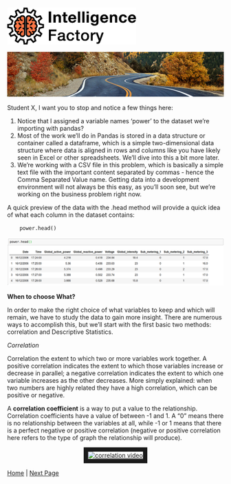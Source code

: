 <!----- Conversion time: 1.205 seconds.


Using this Markdown file:

1. Cut and paste this output into your source file.
2. See the notes and action items below regarding this conversion run.
3. Check the rendered output (headings, lists, code blocks, tables) for proper
   formatting and use a linkchecker before you publish this page.

Conversion notes:

* Docs to Markdown version 1.0β17
* Tue Aug 27 2019 17:07:17 GMT-0700 (PDT)
* Source doc: https://docs.google.com/open?id=1i-EsNOdY1eFx5lveG_N8j4WhGXphkBqMAk07LcHMj0w
* This is a partial selection. Check to make sure intra-doc links work.
* This document has images: check for >>>>>  gd2md-html alert:  inline image link in generated source and store images to your server.
----->



![alt_text](images/TIF1000.png "image_tooltip")

<p align="center"><img src="images/journey.png"></p>


Student X, I want you to stop and notice a few things here:



1. Notice that I assigned a variable names ‘power’ to the dataset we’re importing with pandas?
2. Most of the work we’ll do in Pandas is stored in a data structure or container called a dataframe, which is a simple two-dimensional data structure where data is aligned in rows and columns like you have likely seen in Excel or other spreadsheets. We’ll dive into this a bit more later.
3. We’re working with a CSV file in this problem, which is basically a simple text file with the important content separated by commas - hence the Comma Separated Value name. Getting data into a development environment will not always be this easy, as you’ll soon see, but we’re working on the business problem right now. 

A quick preview of the data with the .head method will provide a quick idea of what each column in the dataset contains:
```
	power.head()
```

<p align="center"><img src="images/jupyter_2.png"></p>


**When to choose What?**

In order to make the right choice of what variables to keep and which will remain, we have to study the data to gain more insight. There are numerous ways to accomplish this, but we’ll start with the first basic two methods: correlation and Descriptive Statistics.

_Correlation_

Correlation the extent to which two or more variables work together. A positive correlation indicates the extent to which those variables increase or decrease in parallel; a negative correlation indicates the extent to which one variable increases as the other decreases. More simply explained: when two numbers are highly related they have a high correlation, which can be positive or negative.


A **correlation coefficient** is a way to put a value to the relationship. Correlation coefficients have a value of between -1 and 1. A “0” means there is no relationship between the variables at all, while -1 or 1 means that there is a perfect negative or positive correlation (negative or positive correlation here refers to the type of graph the relationship will produce).

<p align="center"><a href="http://www.youtube.com/watch?feature=player_embedded&v=GtV-VYdNt_g" target="_blank">
<img src="http://img.youtube.com/vi/GtV-VYdNt_g/0.jpg" alt="correlation video" border="10" /></a></p>

[Home](tif100.md) | [Next Page](page12.md)

<!-- Docs to Markdown version 1.0β17 -->



<!-- Docs to Markdown version 1.0β17 -->
